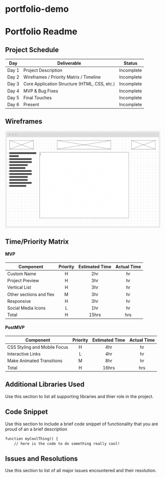 # portfolio-demo
# Portfolio Readme 


## Project Schedule

|  Day | Deliverable | Status
|---|---| ---|
|Day 1| Project Description | Incomplete
|Day 2| Wireframes / Priority Matrix / Timeline | Incomplete
|Day 3| Core Application Structure (HTML, CSS, etc.) | Incomplete
|Day 4| MVP & Bug Fixes | Incomplete
|Day 5| Final Touches | Incomplete
|Day 6| Present | Incomplete

## Wireframes

![](img/Screen%20Shot%202022-09-28%20at%202.29.00%20PM%20Medium.png)

## Time/Priority Matrix 


#### MVP
| Component | Priority | Estimated Time | Actual Time |
| --- | :---: |  :---: | :---: | 
| Custom Name | H | 2hr | hr |
| Project Preview | H | 3hr | hr |
| Vertical List | H | 3hr | hr |   
| Other sections and flex| M | 3hr | hr| 
| Responsive | H | 3hr | hr | hr |
| Social Media Icons | L | 1hr |  hr |
| Total | H | 15hrs| hrs |


#### PostMVP
| Component | Priority | Estimated Time | Actual Time |
| --- | :---: |  :---: | :---: | 
| CSS Styling and Mobile Focus | H | 4hr | hr |
| Interactive Links | L | 4hr | hr | hr |
| Make Animated Transitions | M | 8hr | hr |
| Total | H | 16hrs| hrs |


## Additional Libraries Used

 Use this section to list all supporting libraries and thier role in the project. 

## Code Snippet

Use this section to include a brief code snippet of functionality that you are proud of an a brief description  

```
function myCoolThing() {
	// here is the code to do something really cool!
```

## Issues and Resolutions

 Use this section to list of all major issues encountered and their resolution.